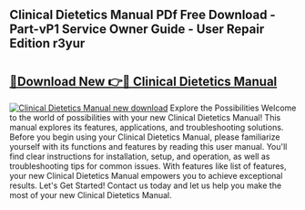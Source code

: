 ## Clinical Dietetics Manual PDf Free Download - Part-vP1 Service Owner Guide - User Repair Edition r3yur

# <h2><a href="http://cf15427.oget.top/?id=Clinical+Dietetics+Manual">🔗Download New 👉🔴 Clinical Dietetics Manual</a></h2>

[![Clinical Dietetics Manual new download](https://i.imgur.com/5g1atiW.png)](http://cf15427.oget.top/?id=Clinical+Dietetics+Manual)
Explore the Possibilities Welcome to the world of possibilities with your new Clinical Dietetics Manual! This manual explores its features, applications, and troubleshooting solutions. Before you begin using your Clinical Dietetics Manual, please familiarize yourself with its functions and features by reading this user manual. You'll find clear instructions for installation, setup, and operation, as well as troubleshooting tips for common issues. With features like list of features, your new Clinical Dietetics Manual empowers you to achieve exceptional results. Let's Get Started! Contact us today and let us help you make the most of your new Clinical Dietetics Manual.
